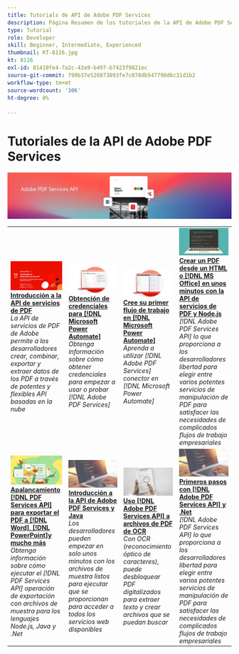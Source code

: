 ```yaml
---
title: Tutorials de API de Adobe PDF Services
description: Página Resumen de los tutoriales de la API de Adobe PDF Services
type: Tutorial
role: Developer
skill: Beginner, Intermediate, Experienced
thumbnail: KT-8116.jpg
kt: 8116
exl-id: 81410fe4-7a2c-43a9-b497-b7423f9821ec
source-git-commit: 799b37e526073893fe7c078db547798d6c31d1b2
workflow-type: tm+mt
source-wordcount: '306'
ht-degree: 0%

---
```


# Tutoriales de la API de Adobe PDF Services

![Banner de API de servicios de PDF](../assets/pdfserviceshero.jpg)

<table style="table-layout:fixed">
<tr>
 <td>
   <a href="https://experienceleague.adobe.com/docs/adobe-developers-live-events/events/2021/oct2021/pdf-services-api.html">
      <img alt="Introducción a la API de servicios de PDF" src="assets/introduction_1280.png" />
   </a>
    <div>
   <a href="https://experienceleague.adobe.com/docs/adobe-developers-live-events/events/2021/oct2021/pdf-services-api.html"><strong>Introducción a la API de servicios de PDF</strong></a>
    </div>
    <em>La API de servicios de PDF de Adobe permite a los desarrolladores crear, combinar, exportar y extraer datos de los PDF a través de potentes y flexibles API basadas en la nube</em>
    <br>
  </td>
  <td>
   <a href="getting-credentials-power-automate.md">
      <img alt="Obtención de credenciales para Microsoft Power Automate" src="assets/createcredentials_1280.png" />
   </a>
    <div>
   <a href="getting-credentials-power-automate.md"><strong>Obtención de credenciales para [!DNL Microsoft Power Automate]</strong></a>
    </div>
    <em>Obtenga información sobre cómo obtener credenciales para empezar a usar o probar [!DNL Adobe PDF Services]</em>
    <br>
  </td>
  <td>
   <a href="create-workflow-power-automate.md">
      <img alt="Crea tu primer flujo de trabajo en Microsoft Power Automate" src="assets/firstflow_1280.png" />
   </a>
    <div>
   <a href="create-workflow-power-automate.md"><strong>Cree su primer flujo de trabajo en [!DNL Microsoft Power Automate]</strong></a>
    </div>
    <em>Aprenda a utilizar [!DNL Adobe PDF Services] conector en [!DNL Microsoft Power Automate]</em>
    <br>
  </td>
  <td>
   <a href="createpdffromhtml.md">
      <img alt="Crea un PDF desde HTML o MS Office en unos minutos con la API de servicios de PDF y Node.js" src="assets/PDFServices_GettingStartedNode_thumb.jpg" />
   </a>
    <div>
   <a href="createpdffromhtml.md"><strong>Crear un PDF desde un HTML o [!DNL MS Office] en unos minutos con la API de servicios de PDF y Node.js</strong></a>
    </div>
    <em>[!DNL Adobe PDF Services API] lo que proporciona a los desarrolladores libertad para elegir entre varios potentes servicios de manipulación de PDF para satisfacer las necesidades de complicados flujos de trabajo empresariales</em>
    <br>
  </td>
</tr>
<tr>
  <td>
   <a href="exportpdf.md">
      <img alt="Uso de la API de servicios de PDF para exportar PDF a Word, PowerPoint y mucho más" src="assets/PDFServices_ExportPDF_thumb.jpg" />
   </a>
    <div>
   <a href="exportpdf.md"><strong>Apalancamiento [!DNL PDF Services API] para exportar el PDF a [!DNL Word], [!DNL PowerPoint]y mucho más</strong></a>
    </div>
    <em>Obtenga información sobre cómo ejecutar el [!DNL PDF Services API] operación de exportación con archivos de muestra para los lenguajes Node.js, Java y .Net</em>
    <br>
  </td>
   <td>
   <a href="gettingstartedjava.md">
      <img alt="Introducción a la API de Adobe PDF Services y Java" src="assets/PDFServices_GettingStartedJAVA_thumb.jpg" />
   </a>
    <div>
   <a href="gettingstartedjava.md"><strong>Introducción a la API de Adobe PDF Services y Java</strong></a>
    </div>
    <em>Los desarrolladores pueden empezar en solo unos minutos con los archivos de muestra listos para ejecutar que se proporcionan para acceder a todos los servicios web disponibles</em>
    <br>
  </td>
   <td>
   <a href="ocr.md">
      <img alt="Uso de la API de servicios de Adobe PDF para archivos del PDF de OCR" src="assets/PDFServices_OCR_Thumb.jpg" />
   </a>
    <div>
   <a href="ocr.md"><strong>Uso [!DNL Adobe PDF Services API] a archivos de PDF de OCR</strong></a>
    </div>
    <em>Con OCR (reconocimiento óptico de caracteres), puede desbloquear PDF digitalizados para extraer texto y crear archivos que se puedan buscar</em>
    <br>
  </td>
  <td>
   <a href="gettingstartednet.md">
      <img alt="Introducción a la API de servicios de Adobe PDF y .Net" src="assets/PDFServices_GettingStartedNET_thumb.jpg" />
   </a>
    <div>
   <a href="gettingstartednet.md"><strong>Primeros pasos con [!DNL Adobe PDF Services API] y .Net</strong></a>
    </div>
    <em>[!DNL Adobe PDF Services API] lo que proporciona a los desarrolladores libertad para elegir entre varios potentes servicios de manipulación de PDF para satisfacer las necesidades de complicados flujos de trabajo empresariales</em>
    <br>
  </td>
</tr>
</table>
